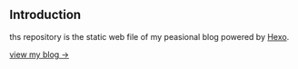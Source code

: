 ## Introduction

  ths repository is the static web file of my peasional blog powered by [Hexo](https://hexo.io/).
    
  [view my blog ->](www.korion.cn)